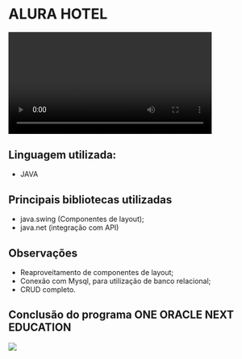 # ALURA HOTEL

<video controls="controls" style="width: 80% ">
<source src="https://drive.google.com/uc?export=download&id=15HTwADtvXdyqo--Dix5oY2fU93ODHMPq"
type='video/mp4'/>
</video>

## Linguagem utilizada:
 - JAVA

## Principais bibliotecas utilizadas
- java.swing (Componentes de layout);
- java.net (integração com API)

## Observações
- Reaproveitamento de componentes de layout;
- Conexão com Mysql, para utilização de banco relacional;
- CRUD completo.

## Conclusão do programa ONE ORACLE NEXT EDUCATION

<img src="https://drive.google.com/uc?export=view&id=1vv5jaEMYyGxtEbiMDHe3ySBBVS1DUHsg">